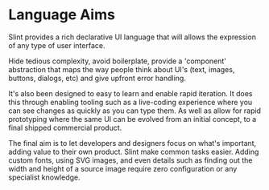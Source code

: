 <!-- Copyright © SixtyFPS GmbH <info@slint.dev> ; SPDX-License-Identifier: MIT -->

# Language Aims

Slint provides a rich declarative UI language that will allows the expression of any type of user interface. 

Hide tedious complexity, avoid boilerplate, provide a 'component' abstraction that maps the way people think about UI's (text, images, buttons, dialogs, etc) and give upfront error handling.

It's also been designed to easy to learn and enable rapid iteration. It does this through enabling tooling such as a live-coding experience where you can see changes as quickly as you can type them. As well as allow for rapid prototyping where the same UI can be evolved from an initial concept, to a final shipped commercial product.

The final aim is to let developers and designers focus on what's important, adding value to their own product. Slint make common tasks easier. Adding custom fonts, using SVG images, and even details such as finding out the width and height of a source image require zero configuration or any specialist knowledge.